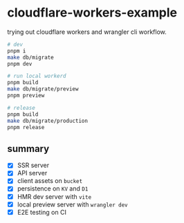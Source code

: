 # cloudflare-workers-example

trying out cloudflare workers and wrangler cli workflow.

```sh
# dev
pnpm i
make db/migrate
pnpm dev

# run local workerd
pnpm build
make db/migrate/preview
pnpm preview

# release
pnpm build
make db/migrate/production
pnpm release
```

## summary

- [x] SSR server
- [x] API server
- [x] client assets on `bucket`
- [x] persistence on `KV` and `D1`
- [x] HMR dev server with `vite`
- [x] local preview server with `wrangler dev`
- [x] E2E testing on CI
